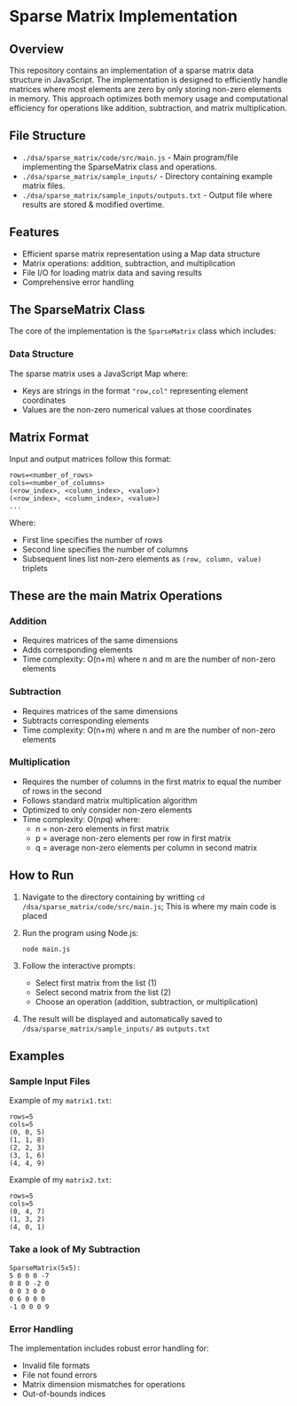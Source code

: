 # Sparse Matrix Implementation

## Overview
This repository contains an implementation of a sparse matrix data structure in JavaScript. The implementation is designed to efficiently handle matrices where most elements are zero by only storing non-zero elements in memory. This approach optimizes both memory usage and computational efficiency for operations like addition, subtraction, and matrix multiplication.

## File Structure
- `./dsa/sparse_matrix/code/src/main.js` - Main program/file implementing the SparseMatrix class and operations.
- `./dsa/sparse_matrix/sample_inputs/` - Directory containing example matrix files.
- `./dsa/sparse_matrix/sample_inputs/outputs.txt` - Output file where results are stored & modified overtime.

## Features
- Efficient sparse matrix representation using a Map data structure
- Matrix operations: addition, subtraction, and multiplication
- File I/O for loading matrix data and saving results
- Comprehensive error handling

## The SparseMatrix Class
The core of the implementation is the `SparseMatrix` class which includes:

### Data Structure
The sparse matrix uses a JavaScript Map where:
- Keys are strings in the format `"row,col"` representing element coordinates
- Values are the non-zero numerical values at those coordinates


## Matrix Format
Input and output matrices follow this format:
```
rows=<number_of_rows>
cols=<number_of_columns>
(<row_index>, <column_index>, <value>)
(<row_index>, <column_index>, <value>)
...
```

Where:
- First line specifies the number of rows
- Second line specifies the number of columns
- Subsequent lines list non-zero elements as `(row, column, value)` triplets

## These are the main Matrix Operations

### Addition
- Requires matrices of the same dimensions
- Adds corresponding elements
- Time complexity: O(n+m) where n and m are the number of non-zero elements

### Subtraction
- Requires matrices of the same dimensions
- Subtracts corresponding elements
- Time complexity: O(n+m) where n and m are the number of non-zero elements

### Multiplication
- Requires the number of columns in the first matrix to equal the number of rows in the second
- Follows standard matrix multiplication algorithm
- Optimized to only consider non-zero elements
- Time complexity: O(n*p*q) where:
  - n = non-zero elements in first matrix
  - p = average non-zero elements per row in first matrix
  - q = average non-zero elements per column in second matrix

## How to Run

1. Navigate to the directory containing by writting `cd /dsa/sparse_matrix/code/src/main.js`; This is where my main code is placed 

2. Run the program using Node.js:
   ```
   node main.js
   ```
3. Follow the interactive prompts:
   - Select first matrix from the list (1)
   - Select second matrix from the list (2)
   - Choose an operation (addition, subtraction, or multiplication)
4. The result will be displayed and automatically saved to `/dsa/sparse_matrix/sample_inputs/` as `outputs.txt`

## Examples

### Sample Input Files

Example of my `matrix1.txt`:
```
rows=5
cols=5
(0, 0, 5)
(1, 1, 8)
(2, 2, 3)
(3, 1, 6)
(4, 4, 9)
```

Example of my `matrix2.txt`:
```
rows=5
cols=5
(0, 4, 7)
(1, 3, 2)
(4, 0, 1)
```

### Take a look of My Subtraction
```
SparseMatrix(5x5):
5 0 0 0 -7
0 8 0 -2 0
0 0 3 0 0
0 6 0 0 0
-1 0 0 0 9
```

### Error Handling
The implementation includes robust error handling for:
- Invalid file formats
- File not found errors
- Matrix dimension mismatches for operations
- Out-of-bounds indices

